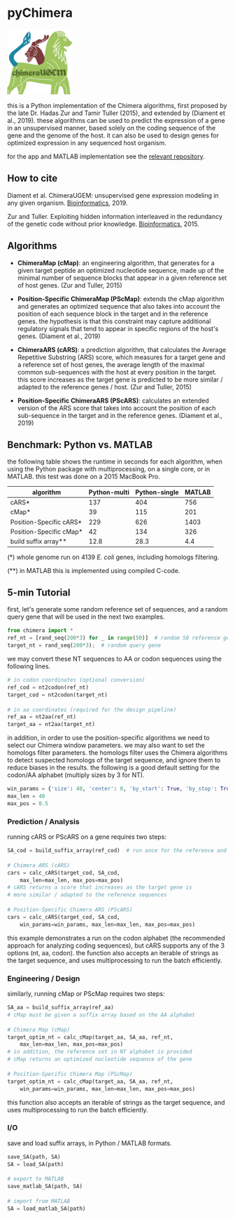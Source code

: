 # pyChimera

<img src="images/logo.png" width="150">

this is a Python implementation of the Chimera algorithms, first proposed by the late Dr. Hadas Zur and Tamir Tuller (2015), and extended by (Diament et al., 2019). these algorithms can be used to predict the expression of a gene in an unsupervised manner, based solely on the coding sequence of the gene and the genome of the host. it can also be used to design genes for optimized expression in any sequenced host organism.

for the app and MATLAB implementation see the [relevant repository](https://github.com/alondmnt/chimera/).

## How to cite

Diament et al. ChimeraUGEM: unsupervised gene expression modeling in any given organism. [Bioinformatics](https://doi.org/10.1093/bioinformatics/btz080), 2019.

Zur and Tuller. Exploiting hidden information interleaved in the redundancy of the genetic code without prior knowledge. [Bioinformatics](https://doi.org/10.1093/bioinformatics/btu797), 2015.

## Algorithms

- **ChimeraMap (cMap)**: an engineering algorithm, that generates for a given target peptide an optimized nucleotide sequence, made up of the minimal number of sequence blocks that appear in a given reference set of host genes. (Zur and Tuller, 2015)

- **Position-Specific ChimeraMap (PScMap)**: extends the cMap algorithm and generates an optimized sequence that also takes into account the position of each sequence block in the target and in the reference genes. the hypothesis is that this constraint may capture additional regulatory signals that tend to appear in specific regions of the host's genes. (Diament et al., 2019)

- **ChimeraARS (cARS)**: a prediction algorithm, that calculates the Average Repetitive Substring (ARS) score, which measures for a target gene and a reference set of host genes, the average length of the maximal common sub-sequences with the host at every position in the target. this score increases as the target gene is predicted to be more similar / adapted to the reference genes / host. (Zur and Tuller, 2015)

- **Position-Specific ChimeraARS (PScARS)**: calculates an extended version of the ARS score that takes into account the position of each sub-sequence in the target and in the reference genes. (Diament et al., 2019)

## Benchmark: Python vs. MATLAB

the following table shows the runtime in seconds for each algorithm, when using the Python package with multiprocessing, on a single core, or in MATLAB. this test was done on a 2015 MacBook Pro.

| algorithm               | Python-multi | Python-single | MATLAB |
|-------------------------|--------------|---------------|--------|
| cARS*                   | 137          | 404           | 756    |
| cMap*                   | 39           | 115           | 201    |
| Position-Specific cARS* | 229          | 626           | 1403   |
| Position-Specific cMap* | 42           | 134           | 326    |
| build suffix array**    | 12.8         | 28.3          | 4.4    |

(*) whole genome run on 4139 *E. coli* genes, including homologs filtering.

(**) in MATLAB this is implemented using compiled C-code.

## 5-min Tutorial

first, let's generate some random reference set of sequences, and a random query gene that will be used in the next two examples.

```python
from chimera import *
ref_nt = [rand_seq(200*3) for _ in range(50)]  # random 50 reference genes
target_nt = rand_seq(200*3);  # random query gene
```

we may convert these NT sequences to AA or codon sequences using the following lines.

```python
# in codon coordinates (optional conversion)
ref_cod = nt2codon(ref_nt)
target_cod = nt2codon(target_nt)

# in aa coordinates (required for the design pipeline)
ref_aa = nt2aa(ref_nt)
target_aa = nt2aa(target_nt)
```

in addition, in order to use the position-specific algorithms we need to select our Chimera window parameters. we may also want to set the homologs filter parameters. the homologs filter uses the Chimera algorithms to detect suspected homologs of the target sequence, and ignore them to reduce biases in the results. the following is a good default setting for the codon/AA alphabet (multiply sizes by 3 for NT).

```python
win_params = {'size': 40, 'center': 0, 'by_start': True, 'by_stop': True}
max_len = 40
max_pos = 0.5
```

### Prediction / Analysis

running cARS or PScARS on a gene requires two steps:

```python
SA_cod = build_suffix_array(ref_cod)  # run once for the reference and store somewhere (see: save_SA)

# Chimera ARS (cARS)
cars = calc_cARS(target_cod, SA_cod,
    max_len=max_len, max_pos=max_pos)
# cARS returns a score that increases as the target gene is
# more similar / adapted to the reference sequences

# Position-Specific Chimera ARS (PScARS)
cars = calc_cARS(target_cod, SA_cod,
    win_params=win_params, max_len=max_len, max_pos=max_pos)
```

this example demonstrates a run on the codon alphabet (the recommended approach for analyzing coding sequences), but cARS supports any of the 3 options (nt, aa, codon). the function also accepts an iterable of strings as the target sequence, and uses multiprocessing to run the batch efficiently.

### Engineering / Design

similarly, running cMap or PScMap requires two steps:

```python
SA_aa = build_suffix_array(ref_aa)
# cMap must be given a suffix array based on the AA alphabet

# Chimera Map (cMap)
target_optim_nt = calc_cMap(target_aa, SA_aa, ref_nt,
    max_len=max_len, max_pos=max_pos)
# in addition, the reference set in NT alphabet is provided
# cMap returns an optimized nucleotide sequence of the gene

# Position-Specific Chimera Map (PScMap)
target_optim_nt = calc_cMap(target_aa, SA_aa, ref_nt,
    win_params=win_params, max_len=max_len, max_pos=max_pos)
```

this function also accepts an iterable of strings as the target sequence, and uses multiprocessing to run the batch efficiently.

### I/O

save and load suffix arrays, in Python / MATLAB formats.

```python
save_SA(path, SA)
SA = load_SA(path)

# export to MATLAB
save_matlab_SA(path, SA)

# import from MATLAB
SA = load_matlab_SA(path)
```
